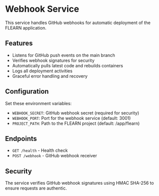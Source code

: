 # Webhook Service

This service handles GitHub webhooks for automatic deployment of the FLEARN application.

## Features

- Listens for GitHub push events on the main branch
- Verifies webhook signatures for security
- Automatically pulls latest code and rebuilds containers
- Logs all deployment activities
- Graceful error handling and recovery

## Configuration

Set these environment variables:

- `WEBHOOK_SECRET`: GitHub webhook secret (required for security)
- `WEBHOOK_PORT`: Port for the webhook service (default: 3001)
- `PROJECT_PATH`: Path to the FLEARN project (default: /app/flearn)

## Endpoints

- `GET /health` - Health check
- `POST /webhook` - GitHub webhook receiver

## Security

The service verifies GitHub webhook signatures using HMAC SHA-256 to ensure requests are authentic.
